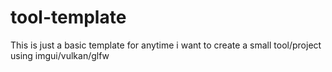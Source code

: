 # tool-template
This is just a basic template for anytime i want to create a small tool/project using imgui/vulkan/glfw
